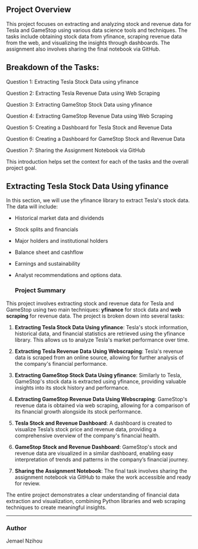 ## Project Overview
This project focuses on extracting and analyzing stock and revenue data for Tesla and GameStop using various data science tools and techniques. 
The tasks include obtaining stock data from yfinance, scraping revenue data from the web, and visualizing the insights through dashboards. The assignment also involves sharing the final notebook via GitHub.

## Breakdown of the Tasks:
Question 1: Extracting Tesla Stock Data using yfinance 

Question 2: Extracting Tesla Revenue Data using Web Scraping

Question 3: Extracting GameStop Stock Data using yfinance 

Question 4: Extracting GameStop Revenue Data using Web Scraping 

Question 5: Creating a Dashboard for Tesla Stock and Revenue Data

Question 6: Creating a Dashboard for GameStop Stock and Revenue Data

Question 7: Sharing the Assignment Notebook via GitHub 

This introduction helps set the context for each of the tasks and the overall project goal.

## Extracting Tesla Stock Data Using yfinance
In this section, we will use the yfinance library to extract Tesla's stock data. 
The data will include:

- Historical market data and  dividends
- Stock splits and  financials
- Major holders and institutional holders
- Balance sheet and  cashflow
- Earnings and sustainability
- Analyst recommendations and options data.

  ### Project Summary

This project involves extracting stock and revenue data for Tesla and GameStop using two main techniques: **yfinance** for stock data and **web scraping** for revenue data. 
The project is broken down into several tasks:

1. **Extracting Tesla Stock Data Using yfinance**: Tesla's stock information, historical data, and financial statistics are retrieved using the yfinance library. This allows us to analyze Tesla's market performance over time.
   
2. **Extracting Tesla Revenue Data Using Webscraping**: Tesla's revenue data is scraped from an online source, allowing for further analysis of the company's financial performance.
   
3. **Extracting GameStop Stock Data Using yfinance**: Similarly to Tesla, GameStop's stock data is extracted using yfinance, providing valuable insights into its stock history and performance.

4. **Extracting GameStop Revenue Data Using Webscraping**: GameStop's revenue data is obtained via web scraping, allowing for a comparison of its financial growth alongside its stock performance.

5. **Tesla Stock and Revenue Dashboard**: A dashboard is created to visualize Tesla’s stock price and revenue data, providing a comprehensive overview of the company's financial health.

6. **GameStop Stock and Revenue Dashboard**: GameStop's stock and revenue data are visualized in a similar dashboard, enabling easy interpretation of trends and patterns in the company’s financial journey.

7. **Sharing the Assignment Notebook**: The final task involves sharing the assignment notebook via GitHub to make the work accessible and ready for review.

The entire project demonstrates a clear understanding of financial data extraction and visualization, combining Python libraries and web scraping techniques to create meaningful insights.

---

### Author
Jemael Nzihou
